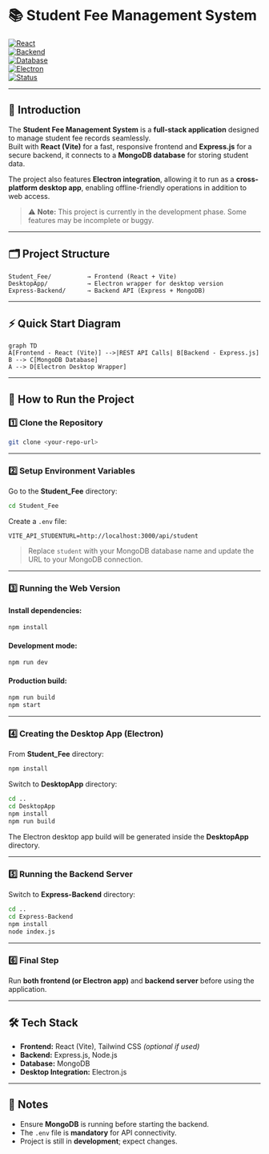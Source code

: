 # 📚 Student Fee Management System  

[![React](https://img.shields.io/badge/Frontend-React%20(Vite)-61DAFB?logo=react&logoColor=white)](https://react.dev/)  
[![Backend](https://img.shields.io/badge/Backend-Express.js-000000?logo=express&logoColor=white)](https://expressjs.com/)  
[![Database](https://img.shields.io/badge/Database-MongoDB-4EA94B?logo=mongodb&logoColor=white)](https://www.mongodb.com/)  
[![Electron](https://img.shields.io/badge/Desktop-Electron-47848F?logo=electron&logoColor=white)](https://www.electronjs.org/)  
[![Status](https://img.shields.io/badge/Status-Development-yellow)](#)  

---

## 📌 Introduction  
The **Student Fee Management System** is a **full-stack application** designed to manage student fee records seamlessly.  
Built with **React (Vite)** for a fast, responsive frontend and **Express.js** for a secure backend, it connects to a **MongoDB database** for storing student data.  

The project also features **Electron integration**, allowing it to run as a **cross-platform desktop app**, enabling offline-friendly operations in addition to web access.  

> ⚠ **Note:** This project is currently in the development phase. Some features may be incomplete or buggy.

---

## 🗂 Project Structure
```
Student_Fee/          → Frontend (React + Vite)
DesktopApp/           → Electron wrapper for desktop version
Express-Backend/      → Backend API (Express + MongoDB)
```

---

## ⚡ Quick Start Diagram  
```mermaid
graph TD
A[Frontend - React (Vite)] -->|REST API Calls| B[Backend - Express.js]
B --> C[MongoDB Database]
A --> D[Electron Desktop Wrapper]
```

---

## 🚀 How to Run the Project  

### 1️⃣ Clone the Repository  
```bash
git clone <your-repo-url>
```

---

### 2️⃣ Setup Environment Variables  
Go to the **Student_Fee** directory:  
```bash
cd Student_Fee
```
Create a `.env` file:  
```env
VITE_API_STUDENTURL=http://localhost:3000/api/student
```
> Replace `student` with your MongoDB database name and update the URL to your MongoDB connection.

---

### 3️⃣ Running the Web Version  

#### Install dependencies:
```bash
npm install
```

#### Development mode:
```bash
npm run dev
```

#### Production build:
```bash
npm run build
npm start
```

---

### 4️⃣ Creating the Desktop App (Electron)  

From **Student_Fee** directory:
```bash
npm install
```

Switch to **DesktopApp** directory:
```bash
cd ..
cd DesktopApp
npm install
npm run build
```

The Electron desktop app build will be generated inside the **DesktopApp** directory.

---

### 5️⃣ Running the Backend Server  

Switch to **Express-Backend** directory:
```bash
cd ..
cd Express-Backend
npm install
node index.js
```

---

### 6️⃣ Final Step  
Run **both frontend (or Electron app)** and **backend server** before using the application.

---

## 🛠 Tech Stack
- **Frontend:** React (Vite), Tailwind CSS *(optional if used)*
- **Backend:** Express.js, Node.js
- **Database:** MongoDB
- **Desktop Integration:** Electron.js

---

## 📌 Notes
- Ensure **MongoDB** is running before starting the backend.
- The `.env` file is **mandatory** for API connectivity.
- Project is still in **development**; expect changes.
